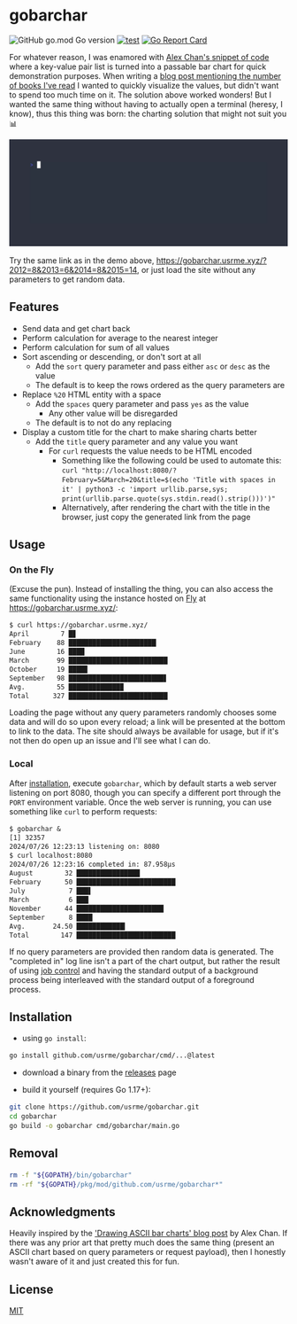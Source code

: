 # gobarchar

![GitHub go.mod Go version](https://img.shields.io/github/go-mod/go-version/usrme/gobarchar)
[![test](https://github.com/usrme/gobarchar/actions/workflows/test.yml/badge.svg)](https://github.com/usrme/gobarchar/actions/workflows/test.yml)
[![Go Report Card](https://goreportcard.com/badge/github.com/usrme/gobarchar)](https://goreportcard.com/report/github.com/usrme/gobarchar)

For whatever reason, I was enamored with [Alex Chan's snippet of code](https://alexwlchan.net/2018/ascii-bar-charts/) where a key-value pair list is turned into a passable bar chart for quick demonstration purposes. When writing a [blog post mentioning the number of books I've read](https://usrme.xyz/posts/glee-in-2023/#books-read) I wanted to quickly visualize the values, but didn't want to spend too much time on it. The solution above worked wonders! But I wanted the same thing without having to actually open a terminal (heresy, I know), thus this thing was born: the charting solution that might not suit you 📊

![GoBarChar - animated GIF demo](examples/demo.gif)

Try the same link as in the demo above, https://gobarchar.usrme.xyz/?2012=8&2013=6&2014=8&2015=14, or just load the site without any parameters to get random data.

## Features

- Send data and get chart back
- Perform calculation for average to the nearest integer
- Perform calculation for sum of all values
- Sort ascending or descending, or don't sort at all
  - Add the `sort` query parameter and pass either `asc` or `desc` as the value
  - The default is to keep the rows ordered as the query parameters are
- Replace `%20` HTML entity with a space
  - Add the `spaces` query parameter and pass `yes` as the value
    - Any other value will be disregarded
  - The default is to not do any replacing
- Display a custom title for the chart to make sharing charts better
  - Add the `title` query parameter and any value you want
    - For `curl` requests the value needs to be HTML encoded
      - Something like the following could be used to automate this: `curl "http://localhost:8080/?February=5&March=20&title=$(echo 'Title with spaces in it' | python3 -c 'import urllib.parse,sys; print(urllib.parse.quote(sys.stdin.read().strip()))')"`
      - Alternatively, after rendering the chart with the title in the browser, just copy the generated link from the page

## Usage

### On the Fly

(Excuse the pun). Instead of installing the thing, you can also access the same functionality using the instance hosted on [Fly](https://fly.io/) at https://gobarchar.usrme.xyz/:

```console
$ curl https://gobarchar.usrme.xyz/
April        7 █▊
February    88 ██████████████████████▏
June        16 ████
March       99 █████████████████████████
October     19 ████▊
September   98 ████████████████████████▋
Avg.        55 █████████████▉
Total      327 █████████████████████████
```

Loading the page without any query parameters randomly chooses some data and will do so upon every reload; a link will be presented at the bottom to link to the data. The site should always be available for usage, but if it's not then do open up an issue and I'll see what I can do.

### Local

After [installation](#installation), execute `gobarchar`, which by default starts a web server listening on port 8080, though you can specify a different port through the `PORT` environment variable. Once the web server is running, you can use something like `curl` to perform requests:

```console
$ gobarchar &
[1] 32357
2024/07/26 12:23:13 listening on: 8080
$ curl localhost:8080
2024/07/26 12:23:16 completed in: 87.958µs
August        32 ████████████████
February      50 █████████████████████████
July           7 ███▌
March          6 ███
November      44 ██████████████████████
September      8 ████
Avg.       24.50 ████████████▎
Total        147 █████████████████████████
```

If no query parameters are provided then random data is generated. The "completed in" log line isn't a part of the chart output, but rather the result of using [job control](https://jvns.ca/blog/2024/07/03/reasons-to-use-job-control/) and having the standard output of a background process being interleaved with the standard output of a foreground process.

## Installation

- using `go install`:

```bash
go install github.com/usrme/gobarchar/cmd/...@latest
```

- download a binary from the [releases](https://github.com/usrme/gobarchar/releases) page

- build it yourself (requires Go 1.17+):

```bash
git clone https://github.com/usrme/gobarchar.git
cd gobarchar
go build -o gobarchar cmd/gobarchar/main.go
```

## Removal

```bash
rm -f "${GOPATH}/bin/gobarchar"
rm -rf "${GOPATH}/pkg/mod/github.com/usrme/gobarchar*"
```

## Acknowledgments

Heavily inspired by the ['Drawing ASCII bar charts' blog post](https://alexwlchan.net/2018/ascii-bar-charts/) by Alex Chan. If there was any prior art that pretty much does the same thing (present an ASCII chart based on query parameters or request payload), then I honestly wasn't aware of it and just created this for fun.

## License

[MIT](/LICENSE)
